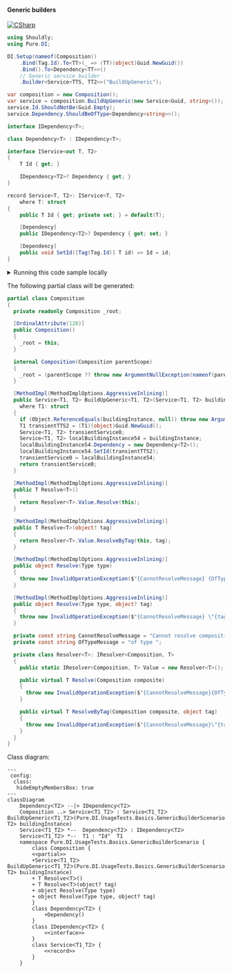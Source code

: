 #### Generic builders

[![CSharp](https://img.shields.io/badge/C%23-code-blue.svg)](../tests/Pure.DI.UsageTests/Generics/GenericBuilderScenario.cs)


```c#
using Shouldly;
using Pure.DI;

DI.Setup(nameof(Composition))
    .Bind(Tag.Id).To<TT>(_ => (TT)(object)Guid.NewGuid())
    .Bind().To<Dependency<TT>>()
    // Generic service builder
    .Builder<Service<TTS, TT2>>("BuildUpGeneric");

var composition = new Composition();
var service = composition.BuildUpGeneric(new Service<Guid, string>());
service.Id.ShouldNotBe(Guid.Empty);
service.Dependency.ShouldBeOfType<Dependency<string>>();

interface IDependency<T>;

class Dependency<T> : IDependency<T>;

interface IService<out T, T2>
{
    T Id { get; }

    IDependency<T2>? Dependency { get; }
}

record Service<T, T2>: IService<T, T2>
    where T: struct
{
    public T Id { get; private set; } = default(T);

    [Dependency]
    public IDependency<T2>? Dependency { get; set; }

    [Dependency]
    public void SetId([Tag(Tag.Id)] T id) => Id = id;
}
```

<details>
<summary>Running this code sample locally</summary>

- Make sure you have the [.NET SDK 9.0](https://dotnet.microsoft.com/en-us/download/dotnet/9.0) or later is installed
```bash
dotnet --list-sdk
```
- Create a net9.0 (or later) console application
```bash
dotnet new console -n Sample
```
- Add references to NuGet packages
  - [Pure.DI](https://www.nuget.org/packages/Pure.DI)
  - [Shouldly](https://www.nuget.org/packages/Shouldly)
```bash
dotnet add package Pure.DI
dotnet add package Shouldly
```
- Copy the example code into the _Program.cs_ file

You are ready to run the example 🚀
```bash
dotnet run
```

</details>

The following partial class will be generated:

```c#
partial class Composition
{
  private readonly Composition _root;

  [OrdinalAttribute(128)]
  public Composition()
  {
    _root = this;
  }

  internal Composition(Composition parentScope)
  {
    _root = (parentScope ?? throw new ArgumentNullException(nameof(parentScope)))._root;
  }

  [MethodImpl(MethodImplOptions.AggressiveInlining)]
  public Service<T1, T2> BuildUpGeneric<T1, T2>(Service<T1, T2> buildingInstance)
    where T1: struct
  {
    if (Object.ReferenceEquals(buildingInstance, null)) throw new ArgumentNullException(nameof(buildingInstance));
    T1 transientTTS2 = (T1)(object)Guid.NewGuid();
    Service<T1, T2> transientService0;
    Service<T1, T2> localBuildingInstance54 = buildingInstance;
    localBuildingInstance54.Dependency = new Dependency<T2>();
    localBuildingInstance54.SetId(transientTTS2);
    transientService0 = localBuildingInstance54;
    return transientService0;
  }

  [MethodImpl(MethodImplOptions.AggressiveInlining)]
  public T Resolve<T>()
  {
    return Resolver<T>.Value.Resolve(this);
  }

  [MethodImpl(MethodImplOptions.AggressiveInlining)]
  public T Resolve<T>(object? tag)
  {
    return Resolver<T>.Value.ResolveByTag(this, tag);
  }

  [MethodImpl(MethodImplOptions.AggressiveInlining)]
  public object Resolve(Type type)
  {
    throw new InvalidOperationException($"{CannotResolveMessage} {OfTypeMessage} {type}.");
  }

  [MethodImpl(MethodImplOptions.AggressiveInlining)]
  public object Resolve(Type type, object? tag)
  {
    throw new InvalidOperationException($"{CannotResolveMessage} \"{tag}\" {OfTypeMessage} {type}.");
  }

  private const string CannotResolveMessage = "Cannot resolve composition root ";
  private const string OfTypeMessage = "of type ";

  private class Resolver<T>: IResolver<Composition, T>
  {
    public static IResolver<Composition, T> Value = new Resolver<T>();

    public virtual T Resolve(Composition composite)
    {
      throw new InvalidOperationException($"{CannotResolveMessage}{OfTypeMessage}{typeof(T)}.");
    }

    public virtual T ResolveByTag(Composition composite, object tag)
    {
      throw new InvalidOperationException($"{CannotResolveMessage}\"{tag}\" {OfTypeMessage}{typeof(T)}.");
    }
  }
}
```

Class diagram:

```mermaid
---
 config:
  class:
   hideEmptyMembersBox: true
---
classDiagram
	DependencyᐸT2ᐳ --|> IDependencyᐸT2ᐳ
	Composition ..> ServiceᐸT1ˏT2ᐳ : ServiceᐸT1ˏT2ᐳ BuildUpGenericᐸT1ˏT2ᐳ(Pure.DI.UsageTests.Basics.GenericBuilderScenario.Service<T1, T2> buildingInstance)
	ServiceᐸT1ˏT2ᐳ *--  DependencyᐸT2ᐳ : IDependencyᐸT2ᐳ
	ServiceᐸT1ˏT2ᐳ *--  T1 : "Id"  T1
	namespace Pure.DI.UsageTests.Basics.GenericBuilderScenario {
		class Composition {
		<<partial>>
		+ServiceᐸT1ˏT2ᐳ BuildUpGenericᐸT1ˏT2ᐳ(Pure.DI.UsageTests.Basics.GenericBuilderScenario.Service<T1, T2> buildingInstance)
		+ T ResolveᐸTᐳ()
		+ T ResolveᐸTᐳ(object? tag)
		+ object Resolve(Type type)
		+ object Resolve(Type type, object? tag)
		}
		class DependencyᐸT2ᐳ {
			+Dependency()
		}
		class IDependencyᐸT2ᐳ {
			<<interface>>
		}
		class ServiceᐸT1ˏT2ᐳ {
			<<record>>
		}
	}
```

